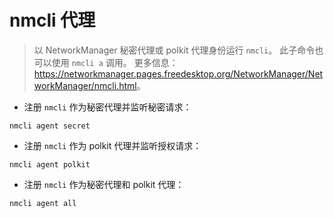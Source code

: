 # nmcli 代理

> 以 NetworkManager 秘密代理或 polkit 代理身份运行 `nmcli`。
> 此子命令也可以使用 `nmcli a` 调用。
> 更多信息：<https://networkmanager.pages.freedesktop.org/NetworkManager/NetworkManager/nmcli.html>。

- 注册 `nmcli` 作为秘密代理并监听秘密请求：

`nmcli agent secret`

- 注册 `nmcli` 作为 polkit 代理并监听授权请求：

`nmcli agent polkit`

- 注册 `nmcli` 作为秘密代理和 polkit 代理：

`nmcli agent all`